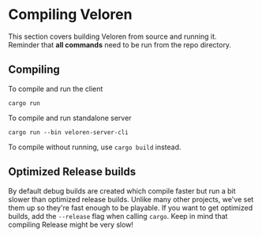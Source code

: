 # Compiling Veloren
This section covers building Veloren from source and running it.  
Reminder that **all commands** need to be run from the repo directory.

## Compiling

To compile and run the client
```
cargo run
```

To compile and run standalone server
```
cargo run --bin veloren-server-cli
```

To compile without running, use `cargo build` instead.

## Optimized Release builds

By default debug builds are created which compile faster but run a bit slower than optimized release builds. 
Unlike many other projects, we've set them up so they're fast enough to be playable. 
If you want to get optimized builds, add the `--release` flag when calling `cargo`. 
Keep in mind that compiling Release might be very slow!
